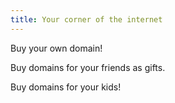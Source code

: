 ```yaml
---
title: Your corner of the internet
---
```


Buy your own domain!

Buy domains for your friends as gifts.

Buy domains for your kids!
